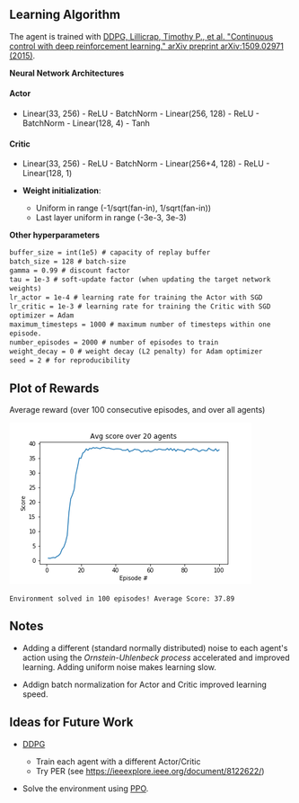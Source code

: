 
## Learning Algorithm

The agent is trained with [DDPG, Lillicrap, Timothy P., et al. "Continuous control with deep reinforcement learning." arXiv preprint arXiv:1509.02971 (2015)](https://arxiv.org/pdf/1509.02971.pdf).

**Neural Network Architectures**

#### Actor

- Linear(33, 256) - ReLU - BatchNorm - Linear(256, 128) -  ReLU - BatchNorm - Linear(128, 4) - Tanh

#### Critic

- Linear(33, 256) - ReLU - BatchNorm - Linear(256+4, 128) -  ReLU - Linear(128, 1)


- **Weight initialization**: 
  - Uniform in range (-1/sqrt(fan-in), 1/sqrt(fan-in))
  - Last layer uniform in range (-3e-3, 3e-3)


**Other hyperparameters**

```
buffer_size = int(1e5) # capacity of replay buffer
batch_size = 128 # batch-size
gamma = 0.99 # discount factor
tau = 1e-3 # soft-update factor (when updating the target network weights) 
lr_actor = 1e-4 # learning rate for training the Actor with SGD
lr_critic = 1e-3 # learning rate for training the Critic with SGD
optimizer = Adam
maximum_timesteps = 1000 # maximum number of timesteps within one episode.
number_episodes = 2000 # number of episodes to train
weight_decay = 0 # weight decay (L2 penalty) for Adam optimizer
seed = 2 # for reproducibility
```

## Plot of Rewards

Average reward (over 100 consecutive episodes, and over all agents)

![Scores](./results/avg_scores.png)

```
Environment solved in 100 episodes!	Average Score: 37.89
```

## Notes

- Adding a different (standard normally distributed) noise to each agent's action using the *Ornstein-Uhlenbeck process* accelerated and improved learning. Adding uniform noise makes learning slow.

- Addign batch normalization for Actor and Critic improved learning speed.  

## Ideas for Future Work

- [DDPG](https://arxiv.org/pdf/1509.02971.pdf)
  - Train each agent with a different Actor/Critic
  - Try PER (see https://ieeexplore.ieee.org/document/8122622/)
  

- Solve the environment using [PPO](https://arxiv.org/pdf/1707.06347.pdf).

